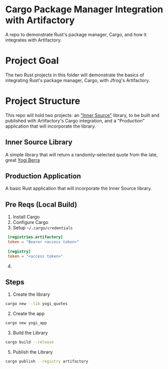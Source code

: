 # Cargo Package Manager Integration with Artifactory
A repo to demonstrate Rust's package manager, Cargo, and how it integrates with Artifactory.

# Project Goal
The two Rust projects in this folder will demonstrate the basics of integrating Rust's package manager, Cargo, with 
Jfrog's Artifactory.

# Project Structure
This repo will hold two projects: an ["Inner Source"](https://en.wikipedia.org/wiki/Inner_source) library, to be built and published with Artifactory's Cargo 
integration, and a "Production" application that will incorporate the library.

## Inner Source Library
A simple library that will return a randomly-selected quote from the late, great [Yogi Berra](https://en.wikipedia.org/wiki/Yogi_Berra)

## Production Application
A basic Rust application that will incorporate the Inner Source library.  

## Pre Reqs (Local Build)
1. Install Cargo
2. Configure Cargo
3. Setup `~/.cargo/credentials`
```toml
 [registries.artifactory]                                                  
 token = "Bearer <access token>"
                  
 [registry]         
 token = "<access token>"   
```
4. 
## Steps
1. Create the library
```bash
cargo new --lib yogi_quotes
```
2. Create the app
```bash
cargo new yogi_app
```
3. Build the Library
```bash
cargo build --release
```
5. Publish the Library
```bash
cargo publish --registry artifactory
```

